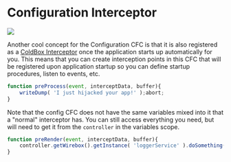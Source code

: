 # Configuration Interceptor

![](https://github.com/ortus/coldbox-platform-documentation/tree/24d3f3d16693b36ca41bf5ce0329c6ff33316ef0/images/eventdriven.jpg)

Another cool concept for the Configuration CFC is that it is also registered as a [ColdBox Interceptor](../../../digging-deeper/interceptors/) once the application starts up automatically for you. This means that you can create interception points in this CFC that will be registered upon application startup so you can define startup procedures, listen to events, etc.

```javascript
function preProcess(event, interceptData, buffer){
    writeDump( 'I just hijacked your app!' );abort;
}
```

Note that the config CFC does not have the same variables mixed into it that a "normal" interceptor has. You can still access everything you need, but will need to get it from the `controller` in the variables scope.

```javascript
function preRender(event, interceptData, buffer){
    controller.getWirebox().getInstance( 'loggerService' ).doSomething();
}
```

